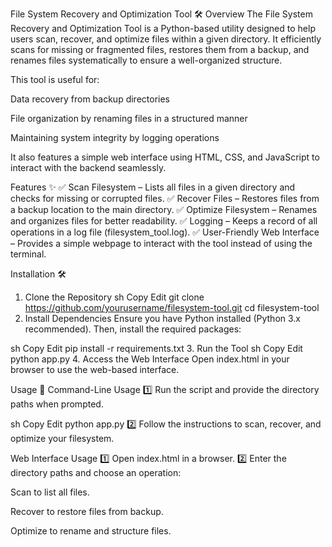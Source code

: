 File System Recovery and Optimization Tool 🛠️
Overview
The File System Recovery and Optimization Tool is a Python-based utility designed to help users scan, recover, and optimize files within a given directory. It efficiently scans for missing or fragmented files, restores them from a backup, and renames files systematically to ensure a well-organized structure.

This tool is useful for:

Data recovery from backup directories

File organization by renaming files in a structured manner

Maintaining system integrity by logging operations

It also features a simple web interface using HTML, CSS, and JavaScript to interact with the backend seamlessly.

Features ✨
✅ Scan Filesystem – Lists all files in a given directory and checks for missing or corrupted files.
✅ Recover Files – Restores files from a backup location to the main directory.
✅ Optimize Filesystem – Renames and organizes files for better readability.
✅ Logging – Keeps a record of all operations in a log file (filesystem_tool.log).
✅ User-Friendly Web Interface – Provides a simple webpage to interact with the tool instead of using the terminal.

Installation 🛠️
1. Clone the Repository
sh
Copy
Edit
git clone https://github.com/yourusername/filesystem-tool.git
cd filesystem-tool
2. Install Dependencies
Ensure you have Python installed (Python 3.x recommended). Then, install the required packages:

sh
Copy
Edit
pip install -r requirements.txt
3. Run the Tool
sh
Copy
Edit
python app.py
4. Access the Web Interface
Open index.html in your browser to use the web-based interface.

Usage 🚀
Command-Line Usage
1️⃣ Run the script and provide the directory paths when prompted.

sh
Copy
Edit
python app.py
2️⃣ Follow the instructions to scan, recover, and optimize your filesystem.

Web Interface Usage
1️⃣ Open index.html in a browser.
2️⃣ Enter the directory paths and choose an operation:

Scan to list all files.

Recover to restore files from backup.

Optimize to rename and structure files.

